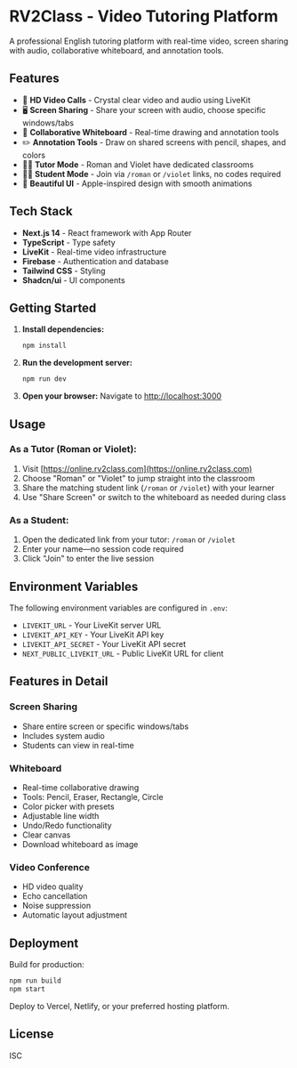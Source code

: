 # RV2Class - Video Tutoring Platform

A professional English tutoring platform with real-time video, screen sharing with audio, collaborative whiteboard, and annotation tools.

## Features

- 🎥 **HD Video Calls** - Crystal clear video and audio using LiveKit
- 🖥️ **Screen Sharing** - Share your screen with audio, choose specific windows/tabs
- 🎨 **Collaborative Whiteboard** - Real-time drawing and annotation tools
- ✏️ **Annotation Tools** - Draw on shared screens with pencil, shapes, and colors
- 👨‍🏫 **Tutor Mode** - Roman and Violet have dedicated classrooms
- 👨‍🎓 **Student Mode** - Join via `/roman` or `/violet` links, no codes required
- 🎨 **Beautiful UI** - Apple-inspired design with smooth animations

## Tech Stack

- **Next.js 14** - React framework with App Router
- **TypeScript** - Type safety
- **LiveKit** - Real-time video infrastructure
- **Firebase** - Authentication and database
- **Tailwind CSS** - Styling
- **Shadcn/ui** - UI components

## Getting Started

1. **Install dependencies:**
   ```bash
   npm install
   ```

2. **Run the development server:**
   ```bash
   npm run dev
   ```

3. **Open your browser:**
   Navigate to [http://localhost:3000](http://localhost:3000)

## Usage

### As a Tutor (Roman or Violet):
1. Visit [https://online.rv2class.com](https://online.rv2class.com)
2. Choose "Roman" or "Violet" to jump straight into the classroom
3. Share the matching student link (`/roman` or `/violet`) with your learner
4. Use "Share Screen" or switch to the whiteboard as needed during class

### As a Student:
1. Open the dedicated link from your tutor: `/roman` or `/violet`
2. Enter your name—no session code required
3. Click "Join" to enter the live session

## Environment Variables

The following environment variables are configured in `.env`:

- `LIVEKIT_URL` - Your LiveKit server URL
- `LIVEKIT_API_KEY` - Your LiveKit API key
- `LIVEKIT_API_SECRET` - Your LiveKit API secret
- `NEXT_PUBLIC_LIVEKIT_URL` - Public LiveKit URL for client

## Features in Detail

### Screen Sharing
- Share entire screen or specific windows/tabs
- Includes system audio
- Students can view in real-time

### Whiteboard
- Real-time collaborative drawing
- Tools: Pencil, Eraser, Rectangle, Circle
- Color picker with presets
- Adjustable line width
- Undo/Redo functionality
- Clear canvas
- Download whiteboard as image

### Video Conference
- HD video quality
- Echo cancellation
- Noise suppression
- Automatic layout adjustment

## Deployment

Build for production:

```bash
npm run build
npm start
```

Deploy to Vercel, Netlify, or your preferred hosting platform.

## License

ISC
